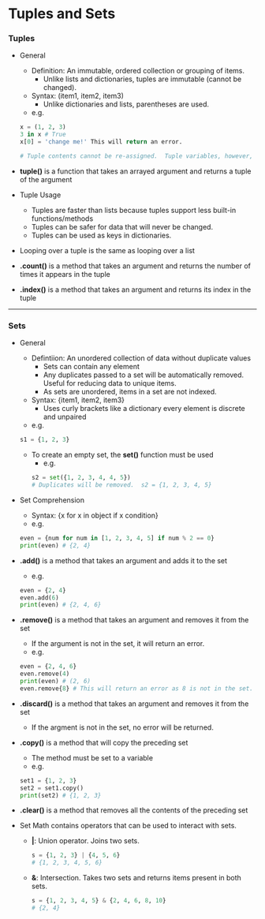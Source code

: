 # Tuples and Sets

### Tuples

- General
  - Definition:  An immutable, ordered collection or grouping of items.
    - Unlike lists and dictionaries, tuples are immutable (cannot be changed).
  - Syntax:  (item1, item2, item3)
    - Unlike dictionaries and lists, parentheses are used.
  - e.g.
  ```python
  x = (1, 2, 3)
  3 in x # True
  x[0] = 'change me!' This will return an error.
  
  # Tuple contents cannot be re-assigned.  Tuple variables, however, can be.
  ```

- **tuple()** is a function that takes an arrayed argument and returns a tuple of the argument

- Tuple Usage
  - Tuples are faster than lists because tuples support less built-in functions/methods
  - Tuples can be safer for data that will never be changed.
  - Tuples can be used as keys in dictionaries.

- Looping over a tuple is the same as looping over a list

- **.count()** is a method that takes an argument and returns the number of times it appears in the tuple

- **.index()** is a method that takes an argument and returns its index in the tuple

---

### Sets

- General
  - Defintiion:  An unordered collection of data without duplicate values
    - Sets can contain any element
    - Any duplicates passed to a set will be automatically removed.  Useful for reducing data to unique items.
    - As sets are unordered, items in a set are not indexed.
  - Syntax:  {item1, item2, item3}
    - Uses curly brackets like a dictionary every element is discrete and unpaired
  - e.g.
  ```python
  s1 = {1, 2, 3}
  ```
  - To create an empty set, the **set()** function must be used
    - e.g.
    ```python
    s2 = set({1, 2, 3, 4, 4, 5})
    # Duplicates will be removed.  s2 = {1, 2, 3, 4, 5}
    ```
- Set Comprehension
  - Syntax:  {x for x in object if x condition}
  - e.g.
  ```python
  even = {num for num in [1, 2, 3, 4, 5] if num % 2 == 0}
  print(even) # {2, 4}
  ```

- **.add()** is a method that takes an argument and adds it to the set
  - e.g.
  ```python
  even = {2, 4}
  even.add(6)
  print(even) # {2, 4, 6}
  ```
  
- **.remove()** is a method that takes an argument and removes it from the set
  - If the argument is not in the set, it will return an error.
  - e.g.
  ```python
  even = {2, 4, 6}
  even.remove(4)
  print(even) # (2, 6)
  even.remove{8} # This will return an error as 8 is not in the set.
  ```

- **.discard()** is a method that takes an argument and removes it from the set
  - If the argment is not in the set, no error will be returned.

- **.copy()** is a method that will copy the preceding set
  - The method must be set to a variable
  - e.g.
  ```python
  set1 = {1, 2, 3}
  set2 = set1.copy()
  print(set2) # {1, 2, 3}
  ```
  
- **.clear()** is a method that removes all the contents of the preceding set

- Set Math contains operators that can be used to interact with sets.
  - **|**:  Union operator.  Joins two sets.
    ```python
    s = {1, 2, 3} | {4, 5, 6}
    # {1, 2, 3, 4, 5, 6}
    ```
  - **&**:  Intersection.  Takes two sets and returns items present in both sets.
    ```python
    s = {1, 2, 3, 4, 5} & {2, 4, 6, 8, 10}
    # {2, 4}
    ```
